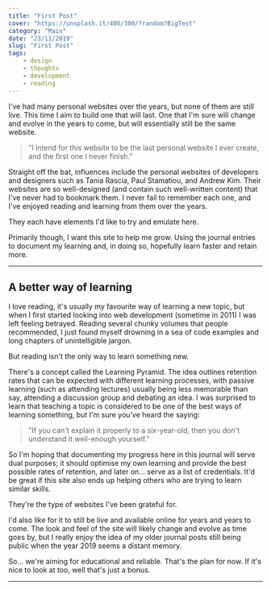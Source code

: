 ```yaml
---
title: "First Post"
cover: "https://unsplash.it/400/300/?random?BigTest"
category: "Main"
date: "23/11/2019"
slug: "First Post"
tags:
    - design
    - thoughts
    - development
    - reading
---
```


<!--- NOTE: I want this post to go live on my 30th birthday --->


I've had many personal websites over the years, but none of them are still live. This time I aim to build one that will last. One that I'm sure will change and evolve in the years to come, but will essentially still be the same website.

<blockquote>"I intend for this website to be the last personal website I ever create, and the first one I never finish."</blockquote>

Straight off the bat, influences include the personal websites of developers and designers such as Tania Rascia, Paul Stamatiou, and Andrew Kim. Their websites are so well-designed (and contain such well-written content) that I've never had to bookmark them. I never fail to remember each one, and I've enjoyed reading and learning from them over the years.

They each have elements I'd like to try and emulate here.

Primarily though, I want this site to help me grow. Using the journal entries to document my learning and, in doing so, hopefully learn faster and retain more.

---

## A better way of learning

I love reading, it's usually my favourite way of learning a new topic, but when I first started looking into web development (sometime in 2011) I was left feeling betrayed. Reading several chunky volumes that people recommended, I just found myself drowning in a sea of code examples and long chapters of unintelligible jargon.

But reading isn't the only way to learn something new.

There's a concept called the Learning Pyramid. The idea outlines retention rates that can be expected with different learning processes, with passive learning (such as attending lectures) usually being less memorable than say, attending a discussion group and debating an idea. I was surprised to learn that teaching a topic is considered to be one of the best ways of learning something, but I'm sure you've heard the saying:

<blockquote>"If you can't explain it properly to a six-year-old, then you don't understand it well-enough yourself."</blockquote>

So I'm hoping that documenting my progress here in this journal will serve dual purposes; it should optimise my own learning and provide the best possible rates of retention, and later on... serve as a list of credentials. It'd be great if this site also ends up helping others who are trying to learn similar skills.

They're the type of websites I've been grateful for.

I'd also like for it to still be live and available online for years and years to come. The look and feel of the site will likely change and evolve as time goes by, but I really enjoy the idea of my older journal posts still being public when the year 2019 seems a distant memory.

So... we're aiming for educational and reliable. That's the plan for now. If it's nice to look at too, well that's just a bonus.

---

